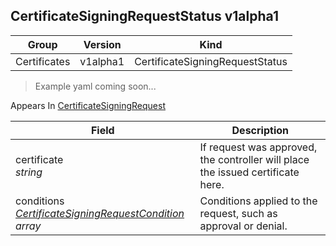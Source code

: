 ## CertificateSigningRequestStatus v1alpha1

Group        | Version     | Kind
------------ | ---------- | -----------
Certificates | v1alpha1 | CertificateSigningRequestStatus

> Example yaml coming soon...





<aside class="notice">
Appears In  <a href="#certificatesigningrequest-v1alpha1">CertificateSigningRequest</a> </aside>

Field        | Description
------------ | -----------
certificate <br /> *string* | If request was approved, the controller will place the issued certificate here.
conditions <br /> *[CertificateSigningRequestCondition](#certificatesigningrequestcondition-v1alpha1) array* | Conditions applied to the request, such as approval or denial.

